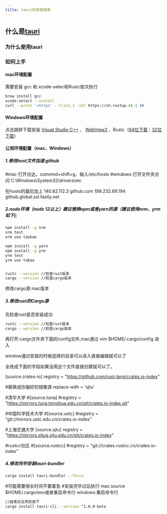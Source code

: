 ```yaml
---
title: tauri的使用探索
---
```



## 什么是[tauri](https://tauri.studio/)

### 为什么使用tauri


### 如何上手
#### mac环境配置
需要安装 gcc 和 xcode-selec和Rustc依次执行
``` bash
brew install gcc
xcode-select --install
curl --proto '=https' --tlsv1.2 -sSf https://sh.rustup.rs | sh
```
#### Windows环境配置
点击跳转下载安装 [Visual Studio C++](https://visualstudio.microsoft.com/visual-cpp-build-tools/) 、 [WebView2](https://developer.microsoft.com/en-us/microsoft-edge/webview2/#download-section) 、Rustc（[64位下载](https://win.rustup.rs/x86_64)｜[32位下载](https://win.rustup.rs/i686)）

#### 公用环境配置（mac、Windows）
##### 1.修改host文件加速 github
#mac 打开访达，commnd+shift+g，输入/etc/hosts
#windows  打开文件夹访问 C:\Windows\System32\drivers\etc

在hosts的最后加上
140.82.112.3 github.com
199.232.69.194 github.global.ssl.fastly.net
##### 2.node环境（node 12以上）建议替换npm或者yarn的源（建议使用nrm、yrm 如下);
```bash
npm install -g nrm 
nrm test 
nrm use taobao

npm install -g yarn 
npm install -g yrm 
yrm test 
yrm use tabao


rustc --version //检查rust版本
cargo --version //检查cargo版本
```
修改cargo源 
mac版本 
##### 3.修改rust的Cargo源
先检查rust是否安装成功
```bash
rustc --version //检查rust版本
cargo --version //检查cargo版本
```
再打开.cargo文件夹下面的config文件,mac通过 vim $HOME/.cargo/config 进入

window通过安装的时候选择的目录可以进入直接编辑就可以了

全改成下面的字段如果没用这个文件直接创建就可以了。

[source.crates-io]
registry = "https://github.com/rust-lang/crates.io-index"

#替换成你偏好的镜像源
replace-with = 'sjtu'

#清华大学
#[source.tuna]
#registry = "https://mirrors.tuna.tsinghua.edu.cn/git/crates.io-index.git"

#中国科学技术大学
#[source.ustc]
#registry = "git://mirrors.ustc.edu.cn/crates.io-index"

#上海交通大学
[source.sjtu]
registry = "https://mirrors.sjtug.sjtu.edu.cn/git/crates.io-index"

#rustcc社区
#[source.rustcc]
#registry = "git://crates.rustcc.cn/crates.io-index"
##### 4.修改完毕安装tauri-bundler
```bash
cargo install tauri-bundler --force
```
#可能需要很长时间不要着急
#安装完毕过后执行
mac:source $HOME/.cargo/env或者重启命令行
windows:重启命令行
```bash
//结束后全局安装下
cargo install tauri-cli --version ^1.0.0-beta
```